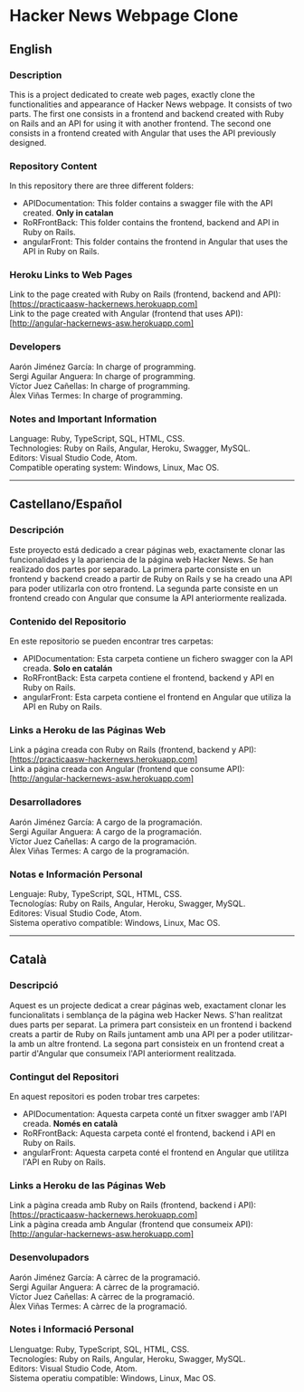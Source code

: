 # Hacker News Webpage Clone

## English

### Description

This is a project dedicated to create web pages, exactly clone the functionalities and appearance of Hacker News webpage. It consists of two parts. The first one consists in a frontend and backend created with Ruby on Rails and an API for using it with another frontend. The second one consists in a frontend created with Angular that uses the API previously designed.    

### Repository Content

In this repository there are three different folders:

* APIDocumentation: This folder contains a swagger file with the API created. **Only in catalan**   
* RoRFrontBack: This folder contains the frontend, backend and API in Ruby on Rails.   
* angularFront: This folder contains the frontend in Angular that uses the API in Ruby on Rails.   

### Heroku Links to Web Pages

Link to the page created with Ruby on Rails (frontend, backend and API): [https://practicaasw-hackernews.herokuapp.com]   
Link to the page created with Angular (frontend that uses API): [http://angular-hackernews-asw.herokuapp.com]   

### Developers

Aarón Jiménez García: In charge of programming.   
Sergi Aguilar Anguera: In charge of programming.   
Víctor Juez Cañellas: In charge of programming.   
Àlex Viñas Termes: In charge of programming.   

### Notes and Important Information

Language: Ruby, TypeScript, SQL, HTML, CSS.  
Technologies: Ruby on Rails, Angular, Heroku, Swagger, MySQL.   
Editors: Visual Studio Code, Atom.   
Compatible operating system: Windows, Linux, Mac OS.   

---

## Castellano/Español

### Descripción

Este proyecto está dedicado a crear páginas web, exactamente clonar las funcionalidades y la apariencia de la página web Hacker News. Se han realizado dos partes por separado. La primera parte consiste en un frontend y backend creado a partir de Ruby on Rails y se ha creado una API para poder utilizarla con otro frontend. La segunda parte consiste en un frontend creado con Angular que consume la API anteriormente realizada.   

### Contenido del Repositorio

En este repositorio se pueden encontrar tres carpetas:   

* APIDocumentation: Esta carpeta contiene un fichero swagger con la API creada. **Solo en catalán**   
* RoRFrontBack: Esta carpeta contiene el frontend, backend y API en Ruby on Rails.   
* angularFront: Esta carpeta contiene el frontend en Angular que utiliza la API en Ruby on Rails.   

### Links a Heroku de las Páginas Web  

Link a página creada con Ruby on Rails (frontend, backend y API): [https://practicaasw-hackernews.herokuapp.com]   
Link a página creada con Angular (frontend que consume API): [http://angular-hackernews-asw.herokuapp.com]   

### Desarrolladores

Aarón Jiménez García: A cargo de la programación.   
Sergi Aguilar Anguera: A cargo de la programación.   
Víctor Juez Cañellas: A cargo de la programación.   
Àlex Viñas Termes: A cargo de la programación.   

### Notas e Información Personal

Lenguaje: Ruby, TypeScript, SQL, HTML, CSS.   
Tecnologías: Ruby on Rails, Angular, Heroku, Swagger, MySQL.    
Editores: Visual Studio Code, Atom.     
Sistema operativo compatible: Windows, Linux, Mac OS.   

---

## Català

### Descripció

Aquest es un projecte dedicat a crear páginas web, exactament clonar les funcionalitats i semblança de la página web Hacker News. S'han realitzat dues parts per separat. La primera part consisteix en un frontend i backend creats a partir de Ruby on Rails juntament amb una API per a poder utilitzar-la amb un altre frontend. La segona part consisteix en un frontend creat a partir d'Angular que consumeix l'API anteriorment realitzada.   

### Contingut del Repositori

En aquest repositori es poden trobar tres carpetes:

* APIDocumentation: Aquesta carpeta conté un fitxer swagger amb l'API creada. **Només en català**    
* RoRFrontBack: Aquesta carpeta conté el frontend, backend i API en Ruby on Rails.      
* angularFront: Aquesta carpeta conté el frontend en Angular que utilitza l'API en Ruby on Rails.      

### Links a Heroku de las Páginas Web

Link a pàgina creada amb Ruby on Rails (frontend, backend i API): [https://practicaasw-hackernews.herokuapp.com]   
Link a pàgina creada amb Angular (frontend que consumeix API): [http://angular-hackernews-asw.herokuapp.com]   

### Desenvolupadors

Aarón Jiménez García: A càrrec de la programació.   
Sergi Aguilar Anguera: A càrrec de la programació.    
Víctor Juez Cañellas: A càrrec de la programació.    
Àlex Viñas Termes: A càrrec de la programació.    

### Notes i Informació Personal

Llenguatge: Ruby, TypeScript, SQL, HTML, CSS.   
Tecnologíes: Ruby on Rails, Angular, Heroku, Swagger, MySQL.   
Editors: Visual Studio Code, Atom.    
Sistema operatiu compatible: Windows, Linux, Mac OS.   
